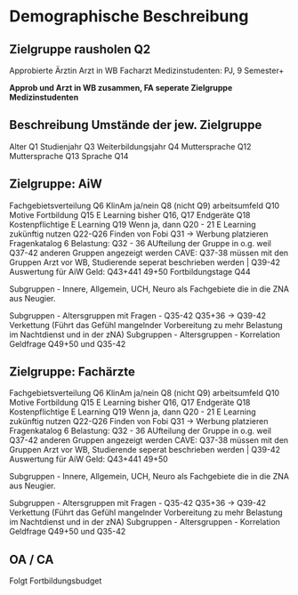 # Demographische Beschreibung
## Zielgruppe rausholen Q2
Approbierte Ärztin
Arzt in WB
Facharzt
Medizinstudenten: PJ, 9 Semester+

**Approb und Arzt in WB zusammen, FA seperate Zielgruppe**
**Medizinstudenten**
## Beschreibung Umstände der jew. Zielgruppe
Alter Q1
Studienjahr Q3
Weiterbildungsjahr Q4
Muttersprache Q12
Muttersprache Q13
Sprache Q14
## Zielgruppe: AiW
Fachgebietsverteilung Q6
KlinAm ja/nein Q8 (nicht Q9)
arbeitsumfeld Q10
Motive Fortbildung Q15
E Learning bisher Q16, Q17
Endgeräte Q18
Kostenpflichtige E Learning Q19
Wenn ja, dann Q20 - 21
E Learning zukünftig nutzen Q22-Q26
Finden von Fobi Q31 -> Werbung platzieren
Fragenkatalog 6 Belastung: Q32 - 36
AUfteilung der Gruppe in o.g. weil Q37-42 anderen Gruppen angezeigt werden
CAVE: Q37-38 müssen mit den Gruppen Arzt vor WB, Studierende seperat beschrieben werden |
Q39-42 Auswertung für AiW
Geld: Q43+441 49+50
Fortbildungstage Q44

Subgruppen - Innere, Allgemein, UCH, Neuro als Fachgebiete die in die ZNA aus Neugier.

Subgruppen - Altersgruppen mit Fragen - Q35-42
Q35+36 -> Q39-42 Verkettung (Führt das Gefühl mangelnder Vorbereitung zu mehr Belastung im Nachtdienst  und in der zNA)
Subgruppen - Altersgruppen - Korrelation Geldfrage Q49+50 und Q35-42

## Zielgruppe: Fachärzte
Fachgebietsverteilung Q6
KlinAm ja/nein Q8 (nicht Q9)
arbeitsumfeld Q10
Motive Fortbildung Q15
E Learning bisher Q16, Q17
Endgeräte Q18
Kostenpflichtige E Learning Q19
Wenn ja, dann Q20 - 21
E Learning zukünftig nutzen Q22-Q26
Finden von Fobi Q31 -> Werbung platzieren
Fragenkatalog 6 Belastung: Q32 - 36
AUfteilung der Gruppe in o.g. weil Q37-42 anderen Gruppen angezeigt werden
CAVE: Q37-38 müssen mit den Gruppen Arzt vor WB, Studierende seperat beschrieben werden |
Q39-42 Auswertung für AiW
Geld: Q43+441 49+50

Subgruppen - Innere, Allgemein, UCH, Neuro als Fachgebiete die in die ZNA aus Neugier.

Subgruppen - Altersgruppen mit Fragen - Q35-42
Q35+36 -> Q39-42 Verkettung (Führt das Gefühl mangelnder Vorbereitung zu mehr Belastung im Nachtdienst  und in der zNA)
Subgruppen - Altersgruppen - Korrelation Geldfrage Q49+50 und Q35-42

## OA / CA
Folgt
Fortbildungsbudget